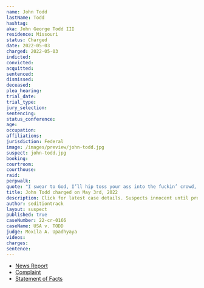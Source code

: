 ```yaml
---
name: John Todd
lastName: Todd
hashtag:
aka: John George Todd III
residence: Missouri
status: Charged
date: 2022-05-03
charged: 2022-05-03
indicted:
convicted:
acquitted:
sentenced:
dismissed:
deceased:
plea_hearing:
trial_date:
trial_type:
jury_selection:
sentencing:
status_conference:
age:
occupation:
affiliations:
jurisdiction: Federal
image: /images/preview/john-todd.jpg
suspect: john-todd.jpg
booking:
courtroom:
courthouse:
raid:
perpwalk:
quote: "I swear to God, I’ll hip toss your ass into the fuckin’ crowd, mother fucker!"
title: John Todd charged on May 3rd, 2022
description: Click for latest case details. Suspects innocent until proven guilty.
author: seditiontrack
layout: suspect
published: true
caseNumber: 22-cr-0166
caseName: USA v. TODD
judge: Moxila A. Upadhyaya
videos:
charges:
sentence:
---
```

- [News Report](https://www.fourstateshomepage.com/news/local-news/missouri-man-charged-in-january-6-capitol-riot/)
- [Complaint](https://www.justice.gov/usao-dc/case-multi-defendant/file/1504976/download)
- [Statement of Facts](https://www.justice.gov/usao-dc/case-multi-defendant/file/1504981/download)
